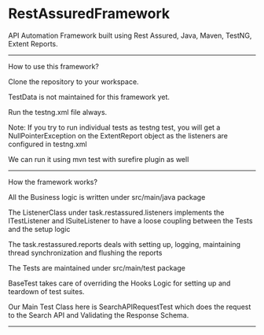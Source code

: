 # RestAssuredFramework

API Automation Framework built using Rest Assured, Java, Maven, TestNG, Extent Reports.

****************************************************************************

How to use this framework?

Clone the repository to your workspace.

TestData is not maintained for this framework yet.

Run the testng.xml file always.

Note: If you try to run individual tests as testng test, you will get a NullPointerException on the ExtentReport object as the listeners are configured in testng.xml

We can run it using mvn test with surefire plugin as well
******************************************************************************
How the framework works?

All the Business logic is written under src/main/java package

The ListenerClass under task.restassured.listeners implements the ITestListener and ISuiteListener to have a loose 
coupling between the Tests and the setup logic

The task.restassured.reports deals with setting up, logging, maintaining thread synchronization and flushing the reports

The Tests are maintained under src/main/test package

BaseTest takes care of overriding the Hooks Logic for setting up and teardown of test suites.

Our Main Test Class here is SearchAPIRequestTest which does the request to the Search API and Validating the Response 
Schema.


*******************************************************************************
